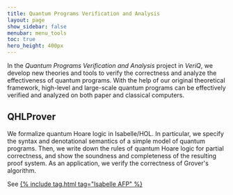 ```yaml
---
title: Quantum Programs Verification and Analysis
layout: page
show_sidebar: false
menubar: menu_tools
toc: true
hero_height: 400px
---
```

In the *Quantum Programs Verification and Analysis* project in *VeriQ*, we develop new theories and tools to verify the correctness and analyze the effectiveness of quantum programs. With the help of our original theoretical framework, high-level and large-scale quantum programs can be effectively verified and analyzed on both paper and classical computers.
## QHLProver
We formalize quantum Hoare logic in Isabelle/HOL. In particular, we specify the syntax and denotational semantics of a simple model of quantum programs. Then, we write down the rules of quantum Hoare logic for partial correctness, and show the soundness and completeness of the resulting proof system. As an application, we verify the correctness of Grover's algorithm.

See [{% include tag.html tag="Isabelle AFP" %}](https://www.isa-afp.org/entries/QHLProver.html)
